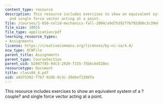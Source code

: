 ```yaml
---
content_type: resource
description: This resource includes exercises to show an equivalent system of a ?couple?
  and single force vector acting at a point.
file: /courses/1-050-solid-mechanics-fall-2004/a9d75392f7b792db0c3c39ebef220dfa_class04_6.pdf
file_size: 10915
file_type: application/pdf
learning_resource_types:
- Assignments
license: https://creativecommons.org/licenses/by-nc-sa/4.0/
ocw_type: OCWFile
parent_title: Assignments
parent_type: CourseSection
parent_uid: b2807f85-9dc3-2920-f155-75bbcbd328ec
resourcetype: Document
title: class04_6.pdf
uid: a9d75392-f7b7-92db-0c3c-39ebef220dfa
---
```

This resource includes exercises to show an equivalent system of a ?couple? and single force vector acting at a point.